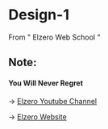 # Design-1
From " Elzero Web School "

## Note:
#### You Will Never Regret  
-> [Elzero Youtube Channel](https://www.youtube.com/watch?v=_-eh8cwGGwg&t=1460s)

-> [Elzero Website](https://elzero.org/)
